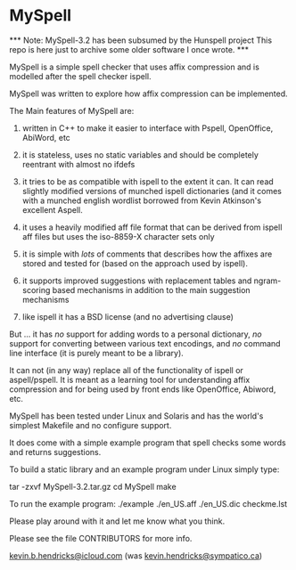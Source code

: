 MySpell
=======

*** Note:  MySpell-3.2 has been subsumed by	the Hunspell project
This repo is here just to archive some older software I	once
wrote. ***


MySpell is a simple spell checker that uses affix 
compression and is modelled after the spell checker
ispell.  

MySpell was written to explore how affix compression 
can be implemented. 

The Main features of MySpell are:

1. written in C++ to make it easier to interface with 
   Pspell, OpenOffice, AbiWord, etc

2. it is stateless, uses no static variables and
   should be completely reentrant with almost no 
   ifdefs  

3. it tries to be as compatible with ispell to
   the extent it can.  It can read slightly modified 
   versions of munched ispell dictionaries (and it 
   comes with a munched english wordlist borrowed from 
   Kevin Atkinson's excellent Aspell.

4. it uses a heavily modified aff file format that
   can be derived from ispell aff files but uses
   the iso-8859-X character sets only
 
5. it is simple with *lots* of comments that 
   describes how the affixes are stored
   and tested for (based on the approach used by 
   ispell).

6. it supports improved suggestions with replacement
   tables and ngram-scoring based mechanisms in addition
   to the main suggestion mechanisms

7. like ispell it has a BSD license (and  no 
   advertising clause)

But ... it has *no* support for adding words
to a personal dictionary, *no* support for converting
between various text encodings, and *no* command line
interface (it is purely meant to be a library).

It can not (in any way) replace all of the functionality
of ispell or aspell/pspell.  It is meant as a learning
tool for understanding affix compression and for 
being used by front ends like OpenOffice, Abiword, etc.

MySpell has been tested under Linux and Solaris
and has the world's simplest Makefile and no 
configure support.

It does come with a simple example program that 
spell checks some words and returns suggestions.

To build a static library and an example
program under Linux simply type:

tar -zxvf MySpell-3.2.tar.gz
cd MySpell
make

To run the example program:
./example ./en_US.aff ./en_US.dic checkme.lst

Please play around with it and let me know
what you think.

Please see the file CONTRIBUTORS for more info.

kevin.b.hendricks@icloud.com
(was kevin.hendricks@sympatico.ca)
